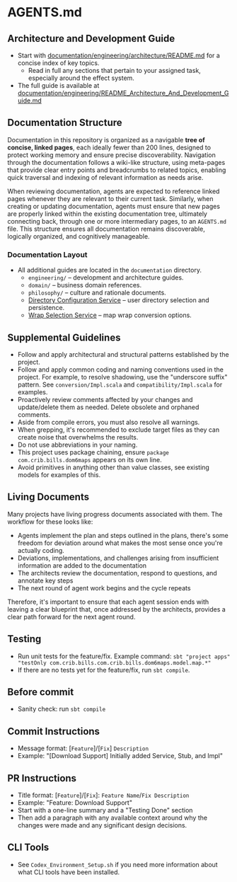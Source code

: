# AGENTS.md


## Architecture and Development Guide

- Start with [documentation/engineering/architecture/README.md](documentation/engineering/architecture/README.md) for a concise index of key topics.
  - Read in full any sections that pertain to your assigned task, especially around the effect system.
- The full guide is available at [documentation/engineering/README_Architecture_And_Development_Guide.md](documentation/engineering/README_Architecture_And_Development_Guide.md)

## Documentation Structure

Documentation in this repository is organized as a navigable **tree of concise, linked pages**, each ideally fewer than 200 lines, designed to protect working memory and ensure precise discoverability. Navigation through the documentation follows a wiki-like structure, using meta-pages that provide clear entry points and breadcrumbs to related topics, enabling quick traversal and indexing of relevant information as needs arise.

When reviewing documentation, agents are expected to reference linked pages whenever they are relevant to their current task. Similarly, when creating or updating documentation, agents must ensure that new pages are properly linked within the existing documentation tree, ultimately connecting back, through one or more intermediary pages, to an `AGENTS.md` file. This structure ensures all documentation remains discoverable, logically organized, and cognitively manageable.

### Documentation Layout
- All additional guides are located in the `documentation` directory.
  - `engineering/` – development and architecture guides.
  - `domain/` – business domain references.
  - `philosophy/` – culture and rationale documents.
  - [Directory Configuration Service](documentation/engineering/directory_configuration_service.md) – user directory selection and persistence.
  - [Wrap Selection Service](documentation/engineering/wrap_selection_service.md) – map wrap conversion options.

## Supplemental Guidelines
- Follow and apply architectural and structural patterns established by the project.
- Follow and apply common coding and naming conventions used in the project. For example, to resolve shadowing, use the "underscore suffix" pattern. See `conversion/Impl.scala` and `compatibility/Impl.scala` for examples.
- Proactively review comments affected by your changes and update/delete them as needed. Delete obsolete and orphaned comments.
- Aside from compile errors, you must also resolve all warnings.
- When grepping, it's recommended to exclude target files as they can create noise that overwhelms the results.
- Do not use abbreviations in your naming.
- This project uses package chaining, ensure `package com.crib.bills.dom6maps` appears on its own line.
- Avoid primitives in anything other than value classes, see existing models for examples of this.

## Living Documents
Many projects have living progress documents associated with them. The workflow for these looks like:
- Agents implement the plan and steps outlined in the plans, there's some freedom for deviation around what makes the most sense once you're actually coding.
- Deviations, implementations, and challenges arising from insufficient information are added to the documentation
- The architects review the documentation, respond to questions, and annotate key steps
- The next round of agent work begins and the cycle repeats

Therefore, it's important to ensure that each agent session ends with leaving a clear blueprint that, once addressed by the architects, provides a clear path forward for the next agent round.

## Testing
- Run unit tests for the feature/fix. Example command: `sbt "project apps" "testOnly com.crib.bills.com.crib.bills.dom6maps.model.map.*"`
- If there are no tests yet for the feature/fix, run `sbt compile`.

## Before commit
- Sanity check: run `sbt compile`

## Commit Instructions
- Message format: [`Feature`]/[`Fix`] `Description`
- Example: "[Download Support] Initially added Service, Stub, and Impl"

## PR Instructions
- Title format: [`Feature`]/[`Fix`]: `Feature Name`/`Fix Description`
- Example: "Feature: Download Support"
- Start with a one-line summary and a "Testing Done" section
- Then add a paragraph with any available context around why the changes were made and any significant design decisions.

## CLI Tools
- See `Codex_Environment_Setup.sh` if you need more information about what CLI tools have been installed.